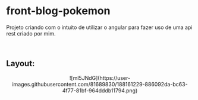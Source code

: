 # front-blog-pokemon

<p>
  Projeto criando com o intuito de utilizar o angular para fazer uso de uma api rest criado por mim.
</p>
<br>

## Layout:

<div align="center">
![ml5JNdG](https://user-images.githubusercontent.com/81689830/188161229-886092da-bc63-4f77-81bf-964dddb11794.png)

</div>

